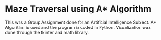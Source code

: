 # Maze Traversal using A* Algorithm
This was a Group Assignment done for an Artificial Intelligence Subject. A* Algorithm is used and the program is coded in Python. Visualization was done through the tkinter and math library. 
